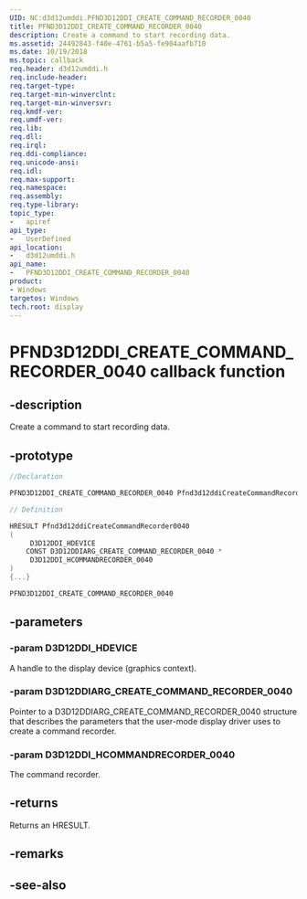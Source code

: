 ```yaml
---
UID: NC:d3d12umddi.PFND3D12DDI_CREATE_COMMAND_RECORDER_0040
title: PFND3D12DDI_CREATE_COMMAND_RECORDER_0040
description: Create a command to start recording data.
ms.assetid: 24492843-f40e-4761-b5a5-fe904aafb710
ms.date: 10/19/2018
ms.topic: callback
req.header: d3d12umddi.h
req.include-header:
req.target-type:
req.target-min-winverclnt:
req.target-min-winversvr:
req.kmdf-ver:
req.umdf-ver:
req.lib:
req.dll:
req.irql:
req.ddi-compliance:
req.unicode-ansi:
req.idl:
req.max-support:
req.namespace:
req.assembly:
req.type-library:
topic_type:
-	apiref
api_type:
-	UserDefined
api_location:
-	d3d12umddi.h
api_name:
-	PFND3D12DDI_CREATE_COMMAND_RECORDER_0040
product: 
- Windows
targetos: Windows
tech.root: display
---
```


# PFND3D12DDI_CREATE_COMMAND_RECORDER_0040 callback function

## -description

Create a command to start recording data.

## -prototype

```cpp
//Declaration

PFND3D12DDI_CREATE_COMMAND_RECORDER_0040 Pfnd3d12ddiCreateCommandRecorder0040;

// Definition

HRESULT Pfnd3d12ddiCreateCommandRecorder0040
(
	 D3D12DDI_HDEVICE
	CONST D3D12DDIARG_CREATE_COMMAND_RECORDER_0040 *
	 D3D12DDI_HCOMMANDRECORDER_0040
)
{...}

PFND3D12DDI_CREATE_COMMAND_RECORDER_0040


```

## -parameters

### -param D3D12DDI_HDEVICE

A handle to the display device (graphics context).

### -param D3D12DDIARG_CREATE_COMMAND_RECORDER_0040

Pointer to a D3D12DDIARG_CREATE_COMMAND_RECORDER_0040 structure that describes the parameters that the user-mode display driver uses to create a command recorder.

### -param D3D12DDI_HCOMMANDRECORDER_0040

The command recorder.

## -returns

Returns an HRESULT.

## -remarks




## -see-also
